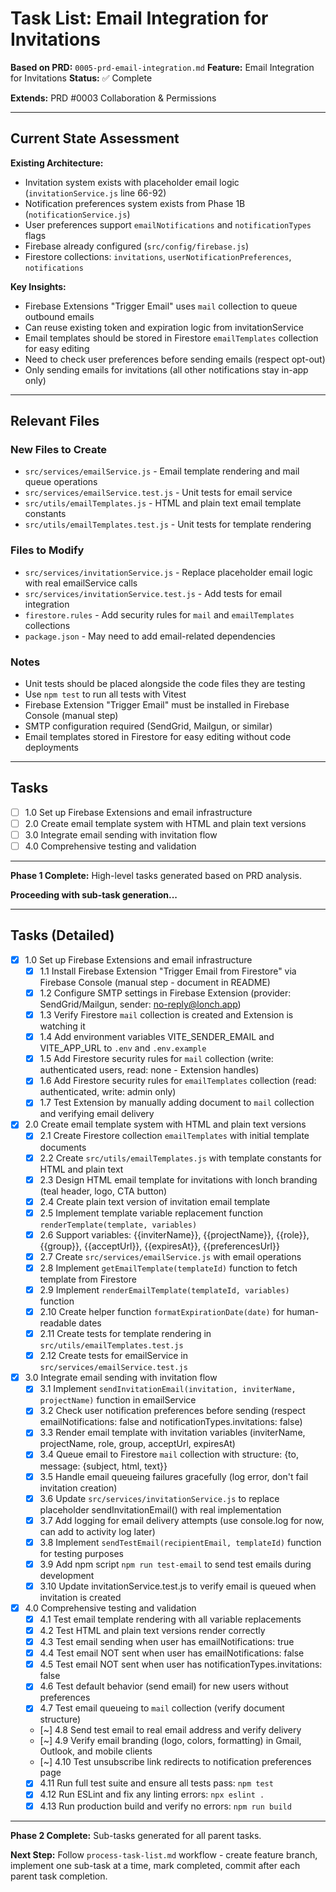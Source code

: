 # Task List: Email Integration for Invitations

**Based on PRD:** `0005-prd-email-integration.md`
**Feature:** Email Integration for Invitations
**Status:** ✅ Complete

**Extends:** PRD #0003 Collaboration & Permissions

---

## Current State Assessment

**Existing Architecture:**
- Invitation system exists with placeholder email logic (`invitationService.js` line 66-92)
- Notification preferences system exists from Phase 1B (`notificationService.js`)
- User preferences support `emailNotifications` and `notificationTypes` flags
- Firebase already configured (`src/config/firebase.js`)
- Firestore collections: `invitations`, `userNotificationPreferences`, `notifications`

**Key Insights:**
- Firebase Extensions "Trigger Email" uses `mail` collection to queue outbound emails
- Can reuse existing token and expiration logic from invitationService
- Email templates should be stored in Firestore `emailTemplates` collection for easy editing
- Need to check user preferences before sending emails (respect opt-out)
- Only sending emails for invitations (all other notifications stay in-app only)

---

## Relevant Files

### New Files to Create
- `src/services/emailService.js` - Email template rendering and mail queue operations
- `src/services/emailService.test.js` - Unit tests for email service
- `src/utils/emailTemplates.js` - HTML and plain text email template constants
- `src/utils/emailTemplates.test.js` - Unit tests for template rendering

### Files to Modify
- `src/services/invitationService.js` - Replace placeholder email logic with real emailService calls
- `src/services/invitationService.test.js` - Add tests for email integration
- `firestore.rules` - Add security rules for `mail` and `emailTemplates` collections
- `package.json` - May need to add email-related dependencies

### Notes
- Unit tests should be placed alongside the code files they are testing
- Use `npm test` to run all tests with Vitest
- Firebase Extension "Trigger Email" must be installed in Firebase Console (manual step)
- SMTP configuration required (SendGrid, Mailgun, or similar)
- Email templates stored in Firestore for easy editing without code deployments

---

## Tasks

- [ ] 1.0 Set up Firebase Extensions and email infrastructure
- [ ] 2.0 Create email template system with HTML and plain text versions
- [ ] 3.0 Integrate email sending with invitation flow
- [ ] 4.0 Comprehensive testing and validation

---

**Phase 1 Complete:** High-level tasks generated based on PRD analysis.

**Proceeding with sub-task generation...**

---

## Tasks (Detailed)

- [x] 1.0 Set up Firebase Extensions and email infrastructure
  - [x] 1.1 Install Firebase Extension "Trigger Email from Firestore" via Firebase Console (manual step - document in README)
  - [x] 1.2 Configure SMTP settings in Firebase Extension (provider: SendGrid/Mailgun, sender: no-reply@lonch.app)
  - [x] 1.3 Verify Firestore `mail` collection is created and Extension is watching it
  - [x] 1.4 Add environment variables VITE_SENDER_EMAIL and VITE_APP_URL to `.env` and `.env.example`
  - [x] 1.5 Add Firestore security rules for `mail` collection (write: authenticated users, read: none - Extension handles)
  - [x] 1.6 Add Firestore security rules for `emailTemplates` collection (read: authenticated, write: admin only)
  - [x] 1.7 Test Extension by manually adding document to `mail` collection and verifying email delivery

- [x] 2.0 Create email template system with HTML and plain text versions
  - [x] 2.1 Create Firestore collection `emailTemplates` with initial template documents
  - [x] 2.2 Create `src/utils/emailTemplates.js` with template constants for HTML and plain text
  - [x] 2.3 Design HTML email template for invitations with lonch branding (teal header, logo, CTA button)
  - [x] 2.4 Create plain text version of invitation email template
  - [x] 2.5 Implement template variable replacement function `renderTemplate(template, variables)`
  - [x] 2.6 Support variables: {{inviterName}}, {{projectName}}, {{role}}, {{group}}, {{acceptUrl}}, {{expiresAt}}, {{preferencesUrl}}
  - [x] 2.7 Create `src/services/emailService.js` with email operations
  - [x] 2.8 Implement `getEmailTemplate(templateId)` function to fetch template from Firestore
  - [x] 2.9 Implement `renderEmailTemplate(templateId, variables)` function
  - [x] 2.10 Create helper function `formatExpirationDate(date)` for human-readable dates
  - [x] 2.11 Create tests for template rendering in `src/utils/emailTemplates.test.js`
  - [x] 2.12 Create tests for emailService in `src/services/emailService.test.js`

- [x] 3.0 Integrate email sending with invitation flow
  - [x] 3.1 Implement `sendInvitationEmail(invitation, inviterName, projectName)` function in emailService
  - [x] 3.2 Check user notification preferences before sending (respect emailNotifications: false and notificationTypes.invitations: false)
  - [x] 3.3 Render email template with invitation variables (inviterName, projectName, role, group, acceptUrl, expiresAt)
  - [x] 3.4 Queue email to Firestore `mail` collection with structure: {to, message: {subject, html, text}}
  - [x] 3.5 Handle email queueing failures gracefully (log error, don't fail invitation creation)
  - [x] 3.6 Update `src/services/invitationService.js` to replace placeholder sendInvitationEmail() with real implementation
  - [x] 3.7 Add logging for email delivery attempts (use console.log for now, can add to activity log later)
  - [x] 3.8 Implement `sendTestEmail(recipientEmail, templateId)` function for testing purposes
  - [x] 3.9 Add npm script `npm run test-email` to send test emails during development
  - [x] 3.10 Update invitationService.test.js to verify email is queued when invitation is created

- [x] 4.0 Comprehensive testing and validation
  - [x] 4.1 Test email template rendering with all variable replacements
  - [x] 4.2 Test HTML and plain text versions render correctly
  - [x] 4.3 Test email sending when user has emailNotifications: true
  - [x] 4.4 Test email NOT sent when user has emailNotifications: false
  - [x] 4.5 Test email NOT sent when user has notificationTypes.invitations: false
  - [x] 4.6 Test default behavior (send email) for new users without preferences
  - [x] 4.7 Test email queueing to `mail` collection (verify document structure)
  - [~] 4.8 Send test email to real email address and verify delivery
  - [~] 4.9 Verify email branding (logo, colors, formatting) in Gmail, Outlook, and mobile clients
  - [~] 4.10 Test unsubscribe link redirects to notification preferences page
  - [x] 4.11 Run full test suite and ensure all tests pass: `npm test`
  - [x] 4.12 Run ESLint and fix any linting errors: `npx eslint .`
  - [x] 4.13 Run production build and verify no errors: `npm run build`

---

**Phase 2 Complete:** Sub-tasks generated for all parent tasks.

**Next Step:** Follow `process-task-list.md` workflow - create feature branch, implement one sub-task at a time, mark completed, commit after each parent task completion.
